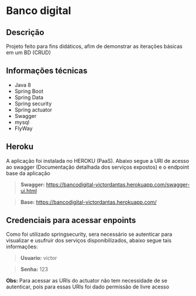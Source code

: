 # Banco digital

## Descrição
Projeto feito para fins didáticos, afim de demonstrar as iterações básicas em um BD (CRUD)

## Informações técnicas
- Java 8
- Spring Boot
- Spring Data
- Spring security
- Spring actuator
- Swagger
- mysql
- FlyWay

## Heroku

A aplicação foi instalada no HEROKU (PaaS). Abaixo segue a URI de acesso ao swagger (Documentação detalhada dos serviços expostos) e o endpoint base da aplicação

>  **Swagger:**  https://bancodigital-victordantas.herokuapp.com/swagger-ui.html

> **Base:**
https://bancodigital-victordantas.herokuapp.com/

## Credenciais para acessar enpoints

Como foi utilizado springsecurity, sera necessário se autenticar para visualizar e usufruir dos serviços disponibilizados, abaixo segue tais informações: 

>  **Usuario:** victor

> **Senha:** 123

**Obs:** Para acessar as URIs do actuator não tem necessidade de se autenticar, pois para essas URIs foi dado permissão de livre acesso

